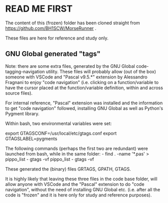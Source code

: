 # READ ME FIRST

The content of this (frozen) folder has been cloned straight from https://github.com/BH1SCW/MorseRunner .

These files are here for reference and study only.


## GNU Global generated "tags"

Note: there are some extra files, generated by the GNU Global code-tagging-navigation utility. These files
will probably allow (out of the box) someone with VSCode and "Pascal v9.5.*" extension by Alessandro Fragnani
to enjoy "code navigation" (i.e. clicking on a function/variable to have the cursor placed at the
function/variable definition, within and across source files).

For internal reference, "Pascal" extension was installed and the information to get "code navigation" followed,
installing GNU Global as well as Python's Pygment library.

Within bash, two environmental variables were set:

export GTAGSCONF=/usr/local/etc/gtags.conf
export GTAGSLABEL=pygments


The following commands (perhaps the first two are redundant) were launched from bash, while in the same folder:
	- find . -name '*.pas' > pippo_list
	- gtags -vf pippo_list
	- gtags -vf

These generated the (binary) files GRTAGS, GPATH, GTAGS.

It is highly likely that leaving these three files in the code base folder, will allow anyone with VSCode and the
"Pascal" extension to do "code navigation", without the need of installing GNU Global etc. (i.e. after all the
code is "frozen" and it is here only for study and reference purposes).





